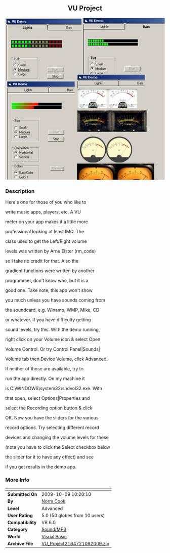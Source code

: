 ﻿<div align="center">

## VU Project

<img src="PIC2009105113352088.JPG">
</div>

### Description

Here's one for those of you who like to

write music apps, players, etc. A VU

meter on your app makes it a little more

professional looking at least IMO. The

class used to get the Left/Right volume

levels was written by Arne Elster (rm_code)

so I take no credit for that. Also the

gradient functions were written by another

programmer, don't know who, but it is a

good one. Take note, this app won't show

you much unless you have sounds coming from

the soundcard, e.g. Winamp, WMP, Mike, CD

or whatever. If you have difficulty getting

sound levels, try this. With the demo running,

right click on your Volume icon &amp; select Open

Volume Control. Or try Control Panel|Sounds|

Volume tab then Device Volume, click Advanced.

If neither of those are available, try to

run the app directly. On my machine it

is C:\WINDOWS\system32\sndvol32.exe. With

that open, select Options|Properties and

select the Recording option button &amp; click

OK. Now you have the sliders for the various

record options. Try selecting different record

devices and changing the volume levels for these

(note you have to click the Select checkbox below

the slider for it to have any effect) and see

if you get results in the demo app.
 
### More Info
 


<span>             |<span>
---                |---
**Submitted On**   |2009-10-09 10:20:10
**By**             |[Norm Cook](https://github.com/Planet-Source-Code/PSCIndex/blob/master/ByAuthor/norm-cook.md)
**Level**          |Advanced
**User Rating**    |5.0 (50 globes from 10 users)
**Compatibility**  |VB 6\.0
**Category**       |[Sound/MP3](https://github.com/Planet-Source-Code/PSCIndex/blob/master/ByCategory/sound-mp3__1-45.md)
**World**          |[Visual Basic](https://github.com/Planet-Source-Code/PSCIndex/blob/master/ByWorld/visual-basic.md)
**Archive File**   |[VU\_Project2164721092009\.zip](https://github.com/Planet-Source-Code/norm-cook-vu-project__1-72516/archive/master.zip)








